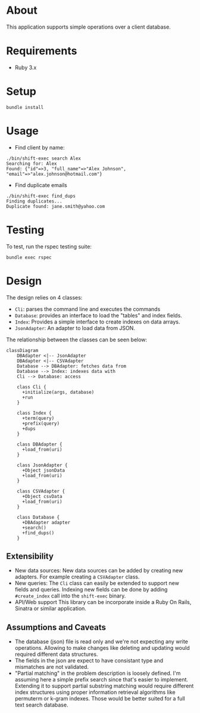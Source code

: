 # About

This application supports simple operations over a client database.

# Requirements

* Ruby 3.x

# Setup

`bundle install`

# Usage

* Find client by name:

```
./bin/shift-exec search Alex
Searching for: Alex
Found: {"id"=>3, "full_name"=>"Alex Johnson", "email"=>"alex.johnson@hotmail.com"}
```

* Find duplicate emails
```
./bin/shift-exec find_dups
Finding duplicates...
Duplicate found: jane.smith@yahoo.com
```

# Testing

To test, run the rspec testing suite:

```
bundle exec rspec
```

# Design

The design relies on 4 classes:
* `Cli`: parses the command line and executes the commands
* `Database`: provides an interface to load the "tables" and index fields.
* `Index`: Provides a simple interface to create indexes on data arrays.
* `JsonAdapter`: An adapter to load data from JSON.

The relationship between the classes can be seen below:

```mermaid
classDiagram
    DBAdapter <|-- JsonAdapter
    DBAdapter <|-- CSVAdapter
    Database --> DBAdapter: fetches data from
    Database --> Index: indexes data with
    Cli --> Database: access

    class Cli {
      +initialize(args, database)
      +run
    }

    class Index {
      +term(query)
      +prefix(query)
      +dups
    }

    class DBAdapter {
      +load_from(uri)
    }

    class JsonAdapter {
      +Object jsonData
      +load_from(uri)
    }

    class CSVAdapter {
      +Object csvData
      +load_from(uri)
    }

    class Database {
      +DBAdapter adapter
      +search()
      +find_dups()
    }
```

## Extensibility

* New data sources:
  New data sources can be added by creating new adapters. For example creating a `CSVAdapter` class.
* New queries:
  The `Cli` class can easily be extended to support new fields and queries.
  Indexing new fields can be done by adding `#create_index` call into the `shift-exec` binary.
* API/Web support
  This library can be incorporate inside a Ruby On Rails, Sinatra or similar application.

## Assumptions and Caveats

* The database (json) file is read only and we're not expecting any write operations.
  Allowing to make changes like deleting and updating would required different data structures.
* The fields in the json are expect to have consistant type and mismatches are not validated.
* "Partial matching" in the problem description is loosely defined. I'm assuming here a simple prefix search
  since that's easier to implement. Extending it to support partial substring matching would require different index
  structures using proper information retrieval algorithms like permuterm or k-gram indexes. Those would be better suited
  for a full text search database.

